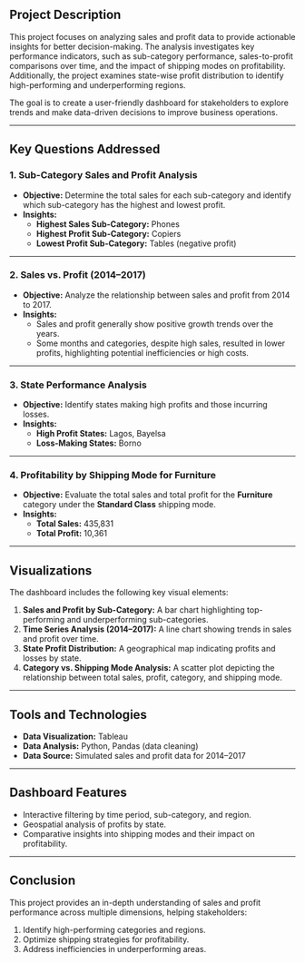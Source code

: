 ## Project Description

This project focuses on analyzing sales and profit data to provide actionable insights for better decision-making. The analysis investigates key performance indicators, such as sub-category performance, sales-to-profit comparisons over time, and the impact of shipping modes on profitability. Additionally, the project examines state-wise profit distribution to identify high-performing and underperforming regions.

The goal is to create a user-friendly dashboard for stakeholders to explore trends and make data-driven decisions to improve business operations.

---

## Key Questions Addressed

### **1. Sub-Category Sales and Profit Analysis**
- **Objective:** Determine the total sales for each sub-category and identify which sub-category has the highest and lowest profit.
- **Insights:**
  - **Highest Sales Sub-Category:** Phones
  - **Highest Profit Sub-Category:** Copiers
  - **Lowest Profit Sub-Category:** Tables (negative profit)

---

### **2. Sales vs. Profit (2014–2017)**
- **Objective:** Analyze the relationship between sales and profit from 2014 to 2017.
- **Insights:**
  - Sales and profit generally show positive growth trends over the years.
  - Some months and categories, despite high sales, resulted in lower profits, highlighting potential inefficiencies or high costs.

---

### **3. State Performance Analysis**
- **Objective:** Identify states making high profits and those incurring losses.
- **Insights:**
  - **High Profit States:** Lagos, Bayelsa
  - **Loss-Making States:** Borno

---

### **4. Profitability by Shipping Mode for Furniture**
- **Objective:** Evaluate the total sales and total profit for the **Furniture** category under the **Standard Class** shipping mode.
- **Insights:**
  - **Total Sales:** 435,831
  - **Total Profit:** 10,361

---

## Visualizations

The dashboard includes the following key visual elements:
1. **Sales and Profit by Sub-Category:** A bar chart highlighting top-performing and underperforming sub-categories.
2. **Time Series Analysis (2014–2017):** A line chart showing trends in sales and profit over time.
3. **State Profit Distribution:** A geographical map indicating profits and losses by state.
4. **Category vs. Shipping Mode Analysis:** A scatter plot depicting the relationship between total sales, profit, category, and shipping mode.

---

## Tools and Technologies
- **Data Visualization:** Tableau
- **Data Analysis:** Python, Pandas (data cleaning)
- **Data Source:** Simulated sales and profit data for 2014–2017

---

## Dashboard Features
- Interactive filtering by time period, sub-category, and region.
- Geospatial analysis of profits by state.
- Comparative insights into shipping modes and their impact on profitability.

---

## Conclusion

This project provides an in-depth understanding of sales and profit performance across multiple dimensions, helping stakeholders:
1. Identify high-performing categories and regions.
2. Optimize shipping strategies for profitability.
3. Address inefficiencies in underperforming areas.
